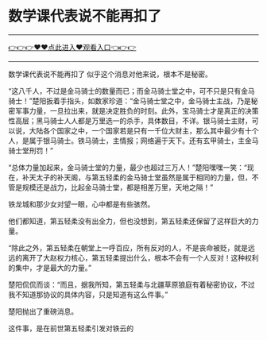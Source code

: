# 数学课代表说不能再扣了

<hr/> <a href="https://github.com/aihcr/keda/issues/1">👉👉👉♥♥点此进入♥观看入口👈👉👉</a><hr/>

数学课代表说不能再扣了
似乎这个消息对他来说，根本不是秘密。

“这八千人，不过是金马骑士的数量而已；而金马骑士堂之中，可不只是只有金马骑士！”楚阳扳着手指头，如数家珍道：“金马骑士堂之中，金马骑士主战，乃是秘密军事力量，一旦拉出来，就是决定胜负的时刻。此外，宝马骑士才是真正的决策性高层；黑马骑士人人都是万里选一的杀手，具体数目，不详。银马骑士主财，可以说，大陆各个国家之中，一个国家若是只有一千位大财主，那么其中最少有十个人，是属于银马骑士。铁马骑士，主情报；网络遍于天下。还有玄甲骑士，主金马骑士堂刑罚！”

“总体力量加起来，金马骑士堂的力量，最少也超过三万人！”楚阳嘿嘿一笑：“现在，补天太子的补天阁，与第五轻柔的金马骑士堂虽然是属于相同的力量，但，不管是规模还是战力，比起金马骑士堂，都是相差万里，天地之隔！”

铁龙城和那少女对望一眼，心中都是有些骇然。

他们都知道，第五轻柔没有出全力，但也没想到，第五轻柔还保留了这样巨大的力量。

“除此之外，第五轻柔在朝堂上一呼百应，所有反对的人，不是丧命被贬，就是远远的离开了大赵权力核心，第五轻柔提出什么，根本不会有一个人反对！这种权利的集中，才是最大的力量。”

楚阳侃侃而谈：“而且，据我所知，第五轻柔与北疆草原狼庭有着秘密协议，不过我不知道那协议的具体内容，只是知道有这么件事。”

楚阳抛出了重磅消息。

这件事，是在前世第五轻柔引发对铁云的

